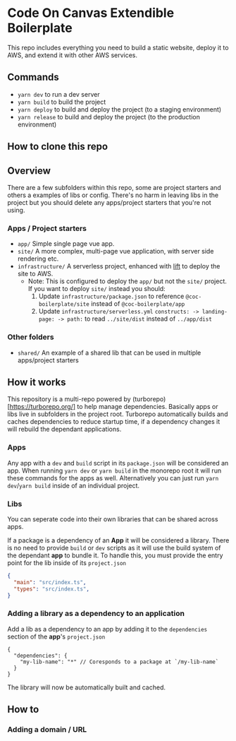 # Code On Canvas Extendible Boilerplate

This repo includes everything you need to build a static website, deploy it to AWS, and extend it with other AWS services.

## Commands

- `yarn dev` to run a dev server
- `yarn build` to build the project
- `yarn deploy` to build and deploy the project (to a staging environment)
- `yarn release` to build and deploy the project (to the production environment)

## How to clone this repo


## Overview
There are a few subfolders within this repo, some are project starters and others a examples of libs or config.  There's no harm in leaving libs in the project but you should delete any apps/project starters that you're not using.

### Apps / Project starters
- `app/` Simple single page vue app.
- `site/` A more complex, multi-page vue application, with server side rendering etc.
- `infrastructure/` A serverless project, enhanced with [lift](https://github.com/getlift/lift) to deploy the site to AWS.
  - Note: This is configured to deploy the `app/` but not the `site/` project.  If you want to deploy `site/` instead you should:
    1. Update `infrastructure/package.json` to reference `@coc-boilerplate/site` instead of `@coc-boilerplate/app`
    2. Update `infrastructure/serverless.yml` `constructs: -> landing-page: -> path:` to read `../site/dist` instead of `../app/dist`

### Other folders
- `shared/` An example of a shared lib that can be used in multiple apps/project starters

## How it works

This repository is a multi-repo powered by (turborepo)[https://turborepo.org/] to help manage dependencies.  Basically apps or libs live in subfolders in the project root.
Turborepo automatically builds and caches dependencies to reduce startup time, if a dependency changes it will rebuild the dependant applications.

### Apps

Any app with a `dev` and `build` script in its `package.json` will be considered an app.  When running `yarn dev` or `yarn build` in the monorepo root it will run these commands for the apps as well.  Alternatively you can just run `yarn dev`/`yarn build` inside of an individual project.

### Libs

You can seperate code into their own libraries that can be shared across apps.

If a package is a dependency of an **App** it will be considered a library.  There is no need to provide `build` or `dev` scripts as it will use the build system of the dependant **app** to bundle it.  To handle this, you must provide the entry point for the lib inside of its `project.json`

```json
{
  "main": "src/index.ts",
  "types": "src/index.ts",
}
```

### Adding a library as a dependency to an application

Add a lib as a dependency to an app by adding it to the `dependencies` section of the **app**'s `project.json`

```json5
{
  "dependencies": {
    "my-lib-name": "*" // Coresponds to a package at `/my-lib-name`
  }
}
```

The library will now be automatically built and cached.

## How to

### Adding a domain / URL
